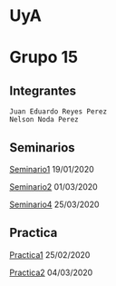 # UyA

# Grupo 15
## Integrantes 
    Juan Eduardo Reyes Perez
    Nelson Noda Perez

## Seminarios 

[Seminario1](https://github.com/kenshinsamue/UyA/tree/master/Seminario1) 19/01/2020

[Seminario2](https://github.com/kenshinsamue/UyA/tree/master/Seminario2) 01/03/2020

[Seminario4](https://github.com/eduardoreyes99/Usabilidad-y-Accesibilidad/tree/master/Seminario%204) 25/03/2020

## Practica

[Practica1](https://github.com/kenshinsamue/UyA/tree/master/Practica1) 25/02/2020

[Practica2](https://github.com/eduardoreyes99/UyA/tree/master/Pactica%202) 04/03/2020
